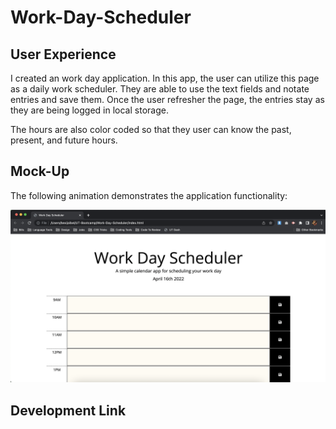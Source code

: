 # Work-Day-Scheduler

## User Experience

I created an work day application. In this app, the user can utilize this page as a daily work scheduler. They are able to use the text fields and notate entries and save them. Once the user refresher the page, the entries stay as they are being logged in local storage. 

The hours are also color coded so that they user can know the past, present, and future hours. 


## Mock-Up

The following animation demonstrates the application functionality:

![ Daily Scheduler Mockup](./assets/images/mockup.jpg)

## Development Link


